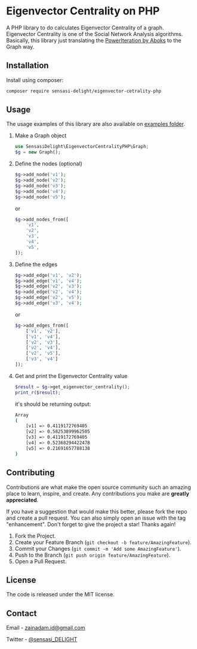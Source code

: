# Eigenvector Centrality on PHP

A PHP library to do calculates Eigenvector Centrality of a graph. Eigenvector Centrality is one of the Social Network Analysis algorithms. Basically, this library just translating the [PowerIteration by Aboks](https://github.com/aboks/power-iteration) to the Graph way.

## Installation

Install using composer:

```bash
composer require sensasi-delight/eigenvector-cetrality-php
```

## Usage

The usage examples of this library are also available on [examples folder](https://github.com/sensasi-delight/eigenvector-centrality-php/tree/main/examples).

1. Make a Graph object

    ```php
    use SensasiDelight\EigenvectorCentralityPHP\Graph;
    $g = new Graph();
    ```

2. Define the nodes (optional)

    ```php
    $g->add_node('v1');
    $g->add_node('v2');
    $g->add_node('v3');
    $g->add_node('v4');
    $g->add_node('v5');
    ```

    or

    ```php
    $g->add_nodes_from([
        'v1',
        'v2',
        'v3',
        'v4',
        'v5',
    ]);
    ```

3. Define the edges

    ```php
    $g->add_edge('v1', 'v2');
    $g->add_edge('v1', 'v4');
    $g->add_edge('v2', 'v3');
    $g->add_edge('v2', 'v4');
    $g->add_edge('v2', 'v5');
    $g->add_edge('v3', 'v4');
    ```

    or

    ```php
    $g->add_edges_from([
        ['v1', 'v2'],
        ['v1', 'v4'],
        ['v2', 'v3'],
        ['v2', 'v4'],
        ['v2', 'v5'],
        ['v3', 'v4']
    ]);
    ```

4. Get and print the Eigenvector Centrality value

    ```php
    $result = $g->get_eigenvector_centrality();
    print_r($result);
    ```

    it's should be returning output:

    ```bash
    Array
    (
        [v1] => 0.4119172769405
        [v2] => 0.58253899962505
        [v3] => 0.4119172769405
        [v4] => 0.52368294422478
        [v5] => 0.21691657788138
    )
    ```

## Contributing

Contributions are what make the open source community such an amazing place to learn, inspire, and create. Any contributions you make are **greatly appreciated**.

If you have a suggestion that would make this better, please fork the repo and create a pull request. You can also simply open an issue with the tag "enhancement". Don't forget to give the project a star! Thanks again!

1. Fork the Project.
2. Create your Feature Branch (`git checkout -b feature/AmazingFeature`).
3. Commit your Changes (`git commit -m 'Add some AmazingFeature'`).
4. Push to the Branch (`git push origin feature/AmazingFeature`).
5. Open a Pull Request.

## License

The code is released under the MIT license.

## Contact

Email - [zainadam.id@gmail.com](mailto:zainadam.id@gmail.com?subject=[GitHub]%20EigenvectorCentralityPHP)

Twitter - [@sensasi_DELIGHT](https://twitter.com/sensasi_DELIGHT)
